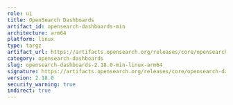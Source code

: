 ```yaml
---
role: ui
title: OpenSearch Dashboards
artifact_id: opensearch-dashboards-min
architecture: arm64
platform: linux
type: targz
artifact_url: https://artifacts.opensearch.org/releases/core/opensearch-dashboards/2.18.0/opensearch-dashboards-min-2.18.0-linux-arm64.tar.gz
category: opensearch-dashboards
slug: opensearch-dashboards-2.18.0-min-linux-arm64
signature: https://artifacts.opensearch.org/releases/core/opensearch-dashboards/2.18.0/opensearch-dashboards-min-2.18.0-linux-arm64.tar.gz.sig
version: 2.18.0
security_warning: true
indirect: true
---
```

